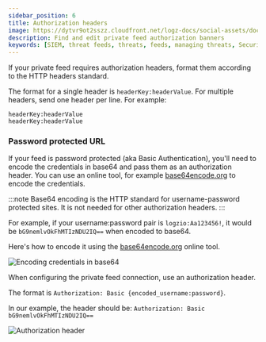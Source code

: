 ```yaml
---
sidebar_position: 6
title: Authorization headers
image: https://dytvr9ot2sszz.cloudfront.net/logz-docs/social-assets/docs-social.jpg
description: Find and edit private feed authorization banners
keywords: [SIEM, threat feeds, threats, feeds, managing threats, Security information]
---
```



If your private feed requires authorization headers, format them according to the HTTP headers standard.

The format for a single header is `headerKey:headerValue`.
For multiple headers, send one header per line. For example:

```
headerKey:headerValue
headerKey:headerValue
```

### Password protected URL

If your feed is password protected (aka Basic Authentication), you'll need to encode the credentials in base64 and pass them as an authorization header.
You can use an online tool, for example [base64encode.org](https://www.base64encode.org/) to encode the credentials.

:::note
Base64 encoding is the HTTP standard for username-password protected sites. It is not needed for other authorization headers.
:::


For example, if your username:password pair is `logzio:Aa123456!`, it would be `bG9nemlvOkFhMTIzNDU2IQ==` when encoded to base64. 

Here's how to encode it using the [base64encode.org](https://www.base64encode.org/) online tool.

![Encoding credentials in base64](https://dytvr9ot2sszz.cloudfront.net/logz-docs/security-analytics/encoding-siem-jan.png)

When configuring the private feed connection, use an authorization header.  

The format is `Authorization: Basic {encoded_username:password}`.

In our example, the header should be: `Authorization: Basic bG9nemlvOkFhMTIzNDU2IQ==`

![Authorization header](https://dytvr9ot2sszz.cloudfront.net/logz-docs/security-analytics/configure-private-feed.png)